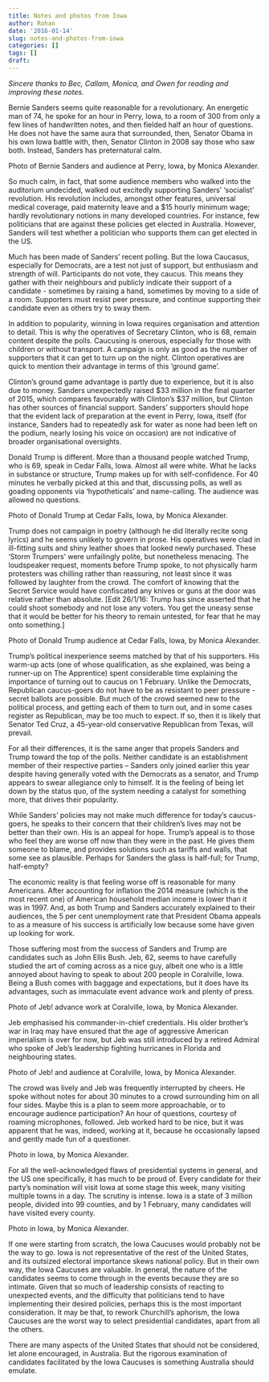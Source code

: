```yaml
---
title: Notes and photos from Iowa
author: Rohan
date: '2016-01-14'
slug: notes-and-photos-from-iowa
categories: []
tags: []
draft: 
---
```


*Sincere thanks to Bec, Callam, Monica, and Owen for reading and improving these notes.*

Bernie Sanders seems quite reasonable for a revolutionary. An energetic man of 74, he spoke for an hour in Perry, Iowa, to a room of 300 from only a few lines of handwritten notes, and then fielded half an hour of questions. He does not have the same aura that surrounded, then, Senator Obama in his own Iowa battle with, then, Senator Clinton in 2008 say those who saw both. Instead, Sanders has preternatural calm. 


Photo of Bernie Sanders and audience at Perry, Iowa, by Monica Alexander.

So much calm, in fact, that some audience members who walked into the auditorium undecided, walked out excitedly supporting Sanders’ ‘socialist’ revolution. His revolution includes, amongst other features, universal medical coverage, paid maternity leave and a $15 hourly minimum wage; hardly revolutionary notions in many developed countries. For instance, few politicians that are against these policies get elected in Australia. However, Sanders will test whether a politician who supports them can get elected in the US.

Much has been made of Sanders’ recent polling. But the Iowa Caucasus, especially for Democrats, are a test not just of support, but enthusiasm and strength of will. Participants do not vote, they caucus. This means they gather with their neighbours and publicly indicate their support of a candidate - sometimes by raising a hand, sometimes by moving to a side of a room. Supporters must resist peer pressure, and continue supporting their candidate even as others try to sway them. 

In addition to popularity, winning in Iowa requires organisation and attention to detail. This is why the operatives of Secretary Clinton, who is 68, remain content despite the polls. Caucusing is onerous, especially for those with children or without transport. A campaign is only as good as the number of supporters that it can get to turn up on the night. Clinton operatives are quick to mention their advantage in terms of this ‘ground game’. 

Clinton’s ground game advantage is partly due to experience, but it is also due to money. Sanders unexpectedly raised $33 million in the final quarter of 2015, which compares favourably with Clinton’s $37 million, but Clinton has other sources of financial support. Sanders’ supporters should hope that the evident lack of preparation at the event in Perry, Iowa, itself (for instance, Sanders had to repeatedly ask for water as none had been left on the podium, nearly losing his voice on occasion) are not indicative of broader organisational oversights.

Donald Trump is different. More than a thousand people watched Trump, who is 69, speak in Cedar Falls, Iowa. Almost all were white. What he lacks in substance or structure, Trump makes up for with self-confidence. For 40 minutes he verbally picked at this and that, discussing polls, as well as goading opponents via ‘hypotheticals’ and name-calling. The audience was allowed no questions.


Photo of Donald Trump at Cedar Falls, Iowa, by Monica Alexander.

Trump does not campaign in poetry (although he did literally recite song lyrics) and he seems unlikely to govern in prose. His operatives were clad in ill-fitting suits and shiny leather shoes that looked newly purchased. These ‘Storm Trumpers’ were unfailingly polite, but nonetheless menacing. The loudspeaker request, moments before Trump spoke, to not physically harm protesters was chilling rather than reassuring, not least since it was followed by laughter from the crowd. The comfort of knowing that the Secret Service would have confiscated any knives or guns at the door was relative rather than absolute. [Edit 26/1/16: Trump has since asserted that he could shoot somebody and not lose any voters. You get the uneasy sense that it would be better for his theory to remain untested, for fear that he may onto something.]


Photo of Donald Trump audience at Cedar Falls, Iowa, by Monica Alexander.

Trump’s political inexperience seems matched by that of his supporters. His warm-up acts (one of whose qualification, as she explained, was being a runner-up on The Apprentice) spent considerable time explaining the importance of turning out to caucus on 1 February. Unlike the Democrats, Republican caucus-goers do not have to be as resistant to peer pressure - secret ballots are possible. But much of the crowd seemed new to the political process, and getting each of them to turn out, and in some cases register as Republican, may be too much to expect. If so, then it is likely that Senator Ted Cruz, a 45-year-old conservative Republican from Texas, will prevail.

For all their differences, it is the same anger that propels Sanders and Trump toward the top of the polls. Neither candidate is an establishment member of their respective parties – Sanders only joined earlier this year despite having generally voted with the Democrats as a senator, and Trump appears to swear allegiance only to himself. It is the feeling of being let down by the status quo, of the system needing a catalyst for something more, that drives their popularity. 

While Sanders’ policies may not make much difference for today’s caucus-goers, he speaks to their concern that their children’s lives may not be better than their own. His is an appeal for hope. Trump’s appeal is to those who feel they are worse off now than they were in the past. He gives them someone to blame, and provides solutions such as tariffs and walls, that some see as plausible. Perhaps for Sanders the glass is half-full; for Trump, half-empty?

The economic reality is that feeling worse off is reasonable for many Americans. After accounting for inflation the 2014 measure (which is the most recent one) of American household median income is lower than it was in 1997. And, as both Trump and Sanders accurately explained to their audiences, the 5 per cent unemployment rate that President Obama appeals to as a measure of his success is artificially low because some have given up looking for work.

Those suffering most from the success of Sanders and Trump are candidates such as John Ellis Bush. Jeb, 62, seems to have carefully studied the art of coming across as a nice guy, albeit one who is a little annoyed about having to speak to about 200 people in Coralville, Iowa. Being a Bush comes with baggage and expectations, but it does have its advantages, such as immaculate event advance work and plenty of press.


Photo of Jeb! advance work at Coralville, Iowa, by Monica Alexander.

Jeb emphasised his commander-in-chief credentials. His older brother’s war in Iraq may have ensured that the age of aggressive American imperialism is over for now, but Jeb was still introduced by a retired Admiral who spoke of Jeb’s leadership fighting hurricanes in Florida and neighbouring states. 


Photo of Jeb! and audience at Coralville, Iowa, by Monica Alexander.

The crowd was lively and Jeb was frequently interrupted by cheers. He spoke without notes for about 30 minutes to a crowd surrounding him on all four sides. Maybe this is a plan to seem more approachable, or to encourage audience participation? An hour of questions, courtesy of roaming microphones, followed. Jeb worked hard to be nice, but it was apparent that he was, indeed, working at it, because he occasionally lapsed and gently made fun of a questioner. 


Photo in Iowa, by Monica Alexander.

For all the well-acknowledged flaws of presidential systems in general, and the US one specifically, it has much to be proud of. Every candidate for their party’s nomination will visit Iowa at some stage this week, many visiting multiple towns in a day. The scrutiny is intense. Iowa is a state of 3 million people, divided into 99 counties, and by 1 February, many candidates will have visited every county. 


Photo in Iowa, by Monica Alexander.

If one were starting from scratch, the Iowa Caucuses would probably not be the way to go. Iowa is not representative of the rest of the United States, and its outsized electoral importance skews national policy. But in their own way, the Iowa Caucuses are valuable. In general, the nature of the candidates seems to come through in the events because they are so intimate. Given that so much of leadership consists of reacting to unexpected events, and the difficulty that politicians tend to have implementing their desired policies, perhaps this is the most important consideration. It may be that, to rework Churchill’s aphorism, the Iowa Caucuses are the worst way to select presidential candidates, apart from all the others.

There are many aspects of the United States that should not be considered, let alone encouraged, in Australia. But the rigorous examination of candidates facilitated by the Iowa Caucuses is something Australia should emulate.




